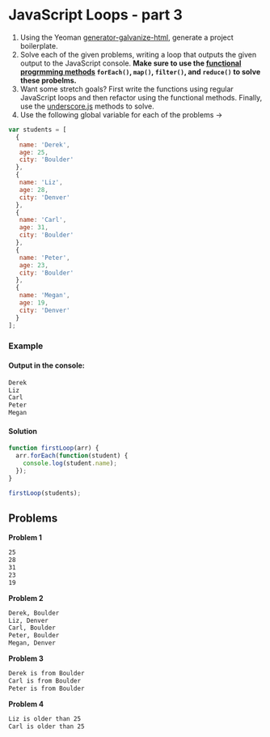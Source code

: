 # JavaScript Loops - part 3

1. Using the Yeoman [generator-galvanize-html](https://github.com/gSchool/generator-galvanize-html), generate a project boilerplate.
1. Solve each of the given problems, writing a loop that outputs the given output to the JavaScript console. **Make sure to use the [functional progrmming methods](https://github.com/gSchool/g11-course-curriculum/tree/master/week04/04_lectures/js-functional-programming) `forEach()`, `map()`, `filter()`, and `reduce()` to solve these probelms.**
1. Want some stretch goals? First write the functions using regular JavaScript loops and then refactor using the functional methods. Finally, use the [underscore.js](http://underscorejs.org/) methods to solve.
1. Use the following global variable for each of the problems ->

  ```javascript
  var students = [
    {
     name: 'Derek',
     age: 25,
     city: 'Boulder'
    },
    {
     name: 'Liz',
     age: 28,
     city: 'Denver'
    },
    {
     name: 'Carl',
     age: 31,
     city: 'Boulder'
    },
    {
     name: 'Peter',
     age: 23,
     city: 'Boulder'
    },
    {
     name: 'Megan',
     age: 19,
     city: 'Denver'
    }
  ];
  ```

### Example

#### Output in the console:

```sh
Derek
Liz
Carl
Peter
Megan
```

#### Solution

```javascript
function firstLoop(arr) {
  arr.forEach(function(student) {
    console.log(student.name);
  });
}

firstLoop(students);
```

## Problems

**Problem 1**

```sh
25
28
31
23
19
```

**Problem 2**

```sh
Derek, Boulder
Liz, Denver
Carl, Boulder
Peter, Boulder
Megan, Denver
```

**Problem 3**

```sh
Derek is from Boulder
Carl is from Boulder
Peter is from Boulder
```

**Problem 4**

```sh
Liz is older than 25
Carl is older than 25
```
